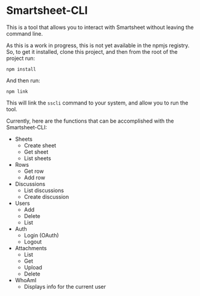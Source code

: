 # Smartsheet-CLI
This is a tool that allows you to interact with Smartsheet without leaving the command line.

As this is a work in progress, this is not yet available in the npmjs registry. So, to get it installed, clone this project, and then from the root of the project run: 

    npm install

And then run:

    npm link

This will link the `sscli` command to your system, and allow you to run the tool.

Currently, here are the functions that can be accomplished with the Smartsheet-CLI:

* Sheets
    * Create sheet
    * Get sheet
    * List sheets
* Rows
    * Get row
    * Add row
* Discussions
    * List discussions
    * Create discussion
* Users
    * Add
    * Delete
    * List
* Auth
    * Login (OAuth)
    * Logout
* Attachments
    * List
    * Get
    * Upload
    * Delete
* WhoAmI
    * Displays info for the current user